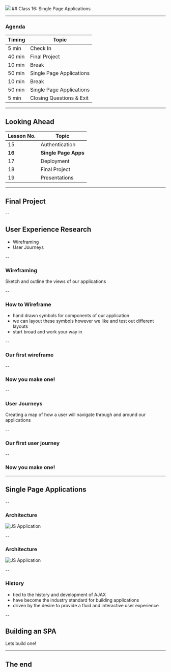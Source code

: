 

<img src="https://ga-core.s3.amazonaws.com/production/uploads/program/default_image/5225/JS-logo-official.png" style="max-width: 100px; border: none; box-shadow: none" />
## Class 16: Single Page Applications

---
### Agenda
| Timing | Topic                                    |
| ------ | ---------------------------------------- |
| 5  min | Check In                                 |
| 40 min | Final Project                            |
| 10 min | Break                                    |
| 50 min | Single Page Applications                 |
| 10 min | Break                                    |
| 50 min | Single Page Applications                 |
| 5  min | Closing Questions & Exit                 |

---
## Looking Ahead
| Lesson No. |        Topic             |
| ---------- | -----------------------  |
|     15     |   Authentication         |
|   **16**   | **Single Page Apps**     |
|     17     |   Deployment             |
|     18     |   Final Project          |
|     19     |   Presentations          |

---
## Final Project

--
## User Experience Research
- Wireframing
- User Journeys

--
### Wireframing
Sketch and outline the views of our applications

--
### How to Wireframe
- hand drawn symbols for components of our application
- we can layout these symbols however we like and test out different layouts
- start broad and work your way in

--
### Our first wireframe

--
### Now you make one!

--
### User Journeys
Creating a map of how a user will navigate through and around our applications

--
### Our first user journey

--
### Now you make one!

---
## Single Page Applications

--
### Architecture
![JS Application](images/01-fig.jpg)

--
### Architecture
![JS Application](images/02-fig.jpg)

--
### History
- tied to the history and development of AJAX
- have become the industry standard for building applications
- driven by the desire to provide a fluid and interactive user experience

--
## Building an SPA
Lets build one!

---
## The end
